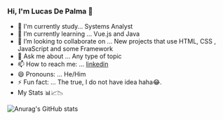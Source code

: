 ### Hi, I'm Lucas De Palma 👋

- 📓 I'm currently study... Systems Analyst
- 🌱 I’m currently learning ... Vue.js and Java
- 👯 I’m looking to collaborate on ... New projects that use HTML, CSS , JavaScript and some Framework
- 💬 Ask me about ... Any type of topic
- 📫 How to reach me: ... [linkedin](https://www.linkedin.com/in/lucasdepalma)
- 😄 Pronouns: ... He/Him
- ⚡ Fun fact: ... The true, I do not have idea haha😂.
- My Stats 📊📈📉


![Anurag's GitHub stats](https://github-readme-stats.vercel.app/api?username=DePalma2&show_icons=true&theme=radical)



